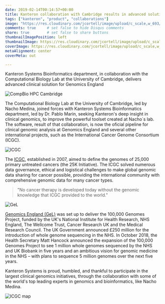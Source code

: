 ```yaml
---
date: 2019-02-14T00:14:57+00:00
title: Kanteron collaboration with Cambridge results in advanced solution for Genomics England
tags: ["kanteron", "product", "collaborations"]
image: "https://res.cloudinary.com/jcortell/image/upload/c_scale,w_693/v1550111614/Kanteron/ICGC.png"
comments: true     # set false to hide Disqus comments
share: true        # set false to share buttons
thumbnailImagePosition: left
thumbnailImage: https://res.cloudinary.com/jcortell/image/upload/c_scale,w_693/v1550111614/Kanteron/ICGC.png
coverImage: https://res.cloudinary.com/jcortell/image/upload/c_scale,w_693/v1550111614/Kanteron/ICGC.png
metaAlignment: center
coverMeta: out

---
```


Kanteron Systems Bioinformatics department, in collaboration with the Computational Biology Lab at the University of Cambridge, delivers advanced clinical solution for Genomics England

<!--more-->

![CompBio HPC Cambridge](https://www.cam.ac.uk/sites/www.cam.ac.uk/files/inner-images/logo.jpg)

The Computational Biology Lab at the University of Cambridge, led by Nacho Medina, joined forces with Kanteron Systems Bioinformatics department, led by Dr. Pablo Marin, seeking Kanteron's deep insight in clinical genomics, to  improve the powerful toolset created at Nacho´s lab. The software, result of that collaboration, is now the oficial pipeline for clinical genomic analysis at Genomics England and several other international projects, such as the International Cancer Genome Consortium (ICGC).

![ICGC](https://icgcmed.org/sites/all/themes/med_bootstrap/images/ICGCmed-logo.svg)

The [ICGC](https://icgc.org/), established in 2007, aimed to define the genomes of 25,000 primary untreated cancers (the 25K Initiative). The ICGC solved numerous data governance, ethical and logistical challenges to make global genomic data sharing for cancer possible, providing the international community with comprehensive genomic data for many cancer types.

> "No cancer therapy is developed today without the genomic knowledge that ICGC provided to the world."

![GeL](https://www.genomicsengland.co.uk/wp-content/uploads/2015/11/Genomics-England-logo-2015.png)

[Genomics England (GeL)](https://www.genomicsengland.co.uk/about-genomics-england/) was set up to deliver the 100,000 Genomes Project, funded by the UK's National Institute for Health Research, NHS England, The Wellcome Trust, Cancer Research UK and the Medical Research Council. The UK Government  announced £250 million for the introduction of whole genome sequencing in the NHS. In October 2018, the Health Secretary Matt Hancock announced the expansion of the 100,000 Genomes Project to see 1 million whole genomes sequenced by the NHS and UK Biobank in five years and an ambitious vision for genomic medicine in the NHS – with plans to sequence 5 million genomes over the next five years.

Kanteron Systems is proud, humbled, and thankful to participate in the largest clinical genomics initiatives, through the collaboration with some of the world's top leading experts in genomics and bioinformatics, like Nacho Medina.

![ICGC map](https://icgc.org/files/image-icgc-map-cropped.jpg)
